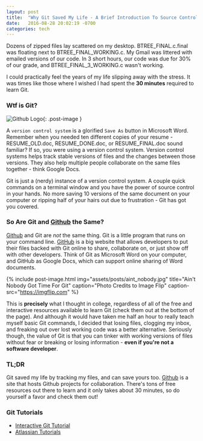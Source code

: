 ```yaml
---
layout: post
title:  "Why Git Saved My Life - A Brief Introduction To Source Control"
date:   2016-08-28 20:02:19 -0700
categories: tech
---
```


Dozens of zipped files lay scattered on my desktop. BTREE_FINAL.c.final was floating next to BTREE_FINAL_WORKING.c. My Gmail was littered with emailed versions of our code. In 3 short hours, our code was due for 30% of our grade, and BTREE_FINAL_3_WORKING.c wasn't working. 

I could practically feel the years of my life slipping away with the stress. It was times like those where I wished I had spent the **30 minutes** required to learn Git.

### Wtf is Git? ##
![Github Logo](https://git-scm.com/images/branching-illustration@2x.png "Github Logo"){: .post-image }

A `version control system` is a glorified `Save As` button in Microsoft Word. Remember when you needed ten different copies of your resume - RESUME_OLD.doc, RESUME_DONE.doc, or RESUME_FINAL.doc sound familiar? If so, you were using a version control system. Version control systems helps track stable versions of files and the changes between those versions. They also help multiple people collaborate on the same files together - think Google Docs.

Git is just a (nerdy) instance of a version control system. A couple quick commands on a terminal window and you have the power of source control in your hands. No more saving 10 versions of the same document on your computer or ripping half of your hairs out due to frustration - Git has got you covered.

### So Are Git and [Github][github] the Same? ###

[Github][github] and Git are *not* the same thing. Git is a little program that runs on your command line. [GitHub][github] is a big website that allows developers to put their files backed with Git online to share, collaborate on, or just show off with other developers. Think of Git as Microsoft Word on your computer, and GitHub as Google Docs, which can support online sharing of Word documents.


{%	include post-image.html 
	img="assets/posts/aint_nobody.jpg"
	title="Ain't Nobody Got Time For Git"
	caption="Photo Credits to Image Flip"
	caption-src="https://imgflip.com"
%}

This is **precisely** what I thought in college, regardless of all of the free and interactive resources available to learn Git (check them out at the bottom of the page). And although it would have taken me half an hour to really teach myself basic Git commands, I decided that losing files, clogging my inbox, and freaking out over lost working code was a better alternative. Seriously though, the value of Git is that you can tinker with working versions of files without fear or breaking or losing information - **even if you're not a software developer**.

### TL;DR ###

Git saved my life by tracking my files, and can save yours too. [Github][github] is a site that hosts Github projects for collaboration. There's tons of free resources out there to learn and it only takes about 30 minutes, so do yourself a favor and check them out!



### Git Tutorials ###
* [Interactive Git Tutorial][interactive-git]
* [Atlassian Tutorials][atlassian-tutorial]

[github]: https://www.github.com
[atlassian-tutorial]: https://www.atlassian.com/git/tutorials
[interactive-git]: https://try.github.io/levels/1/challenges/1